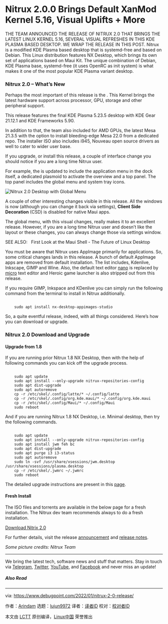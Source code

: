 [#]: subject: "Nitrux 2.0.0 Brings Default XanMod Kernel 5.16, Visual Uplifts + More"
[#]: via: "https://www.debugpoint.com/2022/01/nitrux-2-0-release/"
[#]: author: "Arindam https://www.debugpoint.com/author/admin1/"
[#]: collector: "lujun9972"
[#]: translator: " "
[#]: reviewer: " "
[#]: publisher: " "
[#]: url: " "

Nitrux 2.0.0 Brings Default XanMod Kernel 5.16, Visual Uplifts + More
======
THE TEAM ANNOUNCED THE RELEASE OF NITRUX 2.0 THAT BRINGS THE LATEST
LINUX KERNEL 5.16, SEVERAL VISUAL REFRESHES IN THIS KDE PLASMA BASED
DESKTOP. WE WRAP THE RELEASE IN THIS POST.
Nitrux is a modified KDE Plasma based desktop that is systemd-free and based on Debian. This Linux distribution features NX Desktop, which brings its own set of applications based on Maui Kit. The unique combination of Debian, KDE Plasma base, systemd-free (it uses OpenRC as init system) is what makes it one of the most popular KDE Plasma variant desktop.

### Nitrux 2.0 – What’s New

Perhaps the most important of this release is the . This Kernel brings the latest hardware support across processor, GPU, storage and other peripheral support.

This release features the final KDE Plasma 5.23.5 desktop with KDE Gear 21.12.1 and KDE Frameworks 5.90.

In addition to that, the team also included for AMD GPUs, the latest Mesa 21.3.5 with the option to install bleeding-edge Mesa 22.0 from a dedicated repo. The installer ISO also includes i945, Nouveau open source drivers as well to cater to wider user base.

If you upgrade, or install this release, a couple of interface change you should notice if you are a long time Nitrux user.

For example, the is updated to include the application menu in the dock itself, a dedicated plasmoid to activate the overview and a top panel. The top panel includes the global menu and system tray icons.

![Nitrux 2.0 Desktop with Global Menu][1]

A couple of other interesting changes visible in this release. All the windows is now (although you can change it back via settings), **Client Side Decoration** (CSD) is disabled for native Maui apps.

The global menu, with this visual changes, really makes it to an excellent release. However, if you are a long time Nitrux user and doesn’t like the layout or these changes, you can always change those via settings window.

[][2]

SEE ALSO:   First Look at the Maui Shell - The Future of Linux Desktop

You must be aware that Nitrux uses AppImage primarily for applications. So, some critical changes lands in this release. A bunch of default AppImage apps are removed from default installation. The list includes, Kdenlive, Inkscape, GIMP and Wine. Also, the default text editor [nano][3] is replaced by [micro][4] text editor and Heroic game launcher is also stripped out from this release.

If you require GIMP, Inkspace and KDenlive you can simply run the following command from the terminal to install in Nitrux additionally.

```

    sudo apt install nx-desktop-appimages-studio

```

So, a quite eventful release, indeed, with all things considered. Here’s how you can download or upgrade.

### Nitrux 2.0 Download and Upgrade

#### Upgrade from 1.8

If you are running prior Nitrux 1.8 NX Desktop, then with the help of following commands you can kick off the upgrade process.

```

    sudo apt update
    sudo apt install --only-upgrade nitrux-repositories-config
    sudo apt dist-upgrade
    sudo apt autoremove
    cp -r /etc/skel/.config/latte/* ~/.config/latte
    cp -r /etc/skel/.config/org.kde.maui/* ~/.config/org.kde.maui
    cp -r /etc/skel/.config/Maui/* ~/.config/Maui
    sudo reboot

```

And if you are running Nitrux 1.8 NX Desktop, i.e. Minimal desktop, then try the following commands.

```

    sudo apt update
    sudo apt install --only-upgrade nitrux-repositories-config
    sudo apt install jwm feh bc
    sudo apt dist-upgrade
    sudo apt purge i3 i3-status
    sudo apt autoremove
    sudo ln -svf /usr/share/xsessions/jwm.desktop /usr/share/xsessions/plasma.desktop
    cp -r /etc/skel/.jwmrc ~/.jwmrc
    sudo reboot

```

The detailed upgrade instructions are present in this [page][5].

#### Fresh Install

The ISO files and torrents are available in the below page for a fresh installation. The Nitrux dev team recommends always to do a fresh installation.

[Download Nitrix 2.0][6]

For further details, visit the release [announcement][7] and [release notes][8].

_Some picture credits: Nitrux Team_

* * *

We bring the latest tech, software news and stuff that matters. Stay in touch via [Telegram][9], [Twitter][10], [YouTube][11], and [Facebook][12] and never miss an update!

##### Also Read

--------------------------------------------------------------------------------

via: https://www.debugpoint.com/2022/01/nitrux-2-0-release/

作者：[Arindam][a]
选题：[lujun9972][b]
译者：[译者ID](https://github.com/译者ID)
校对：[校对者ID](https://github.com/校对者ID)

本文由 [LCTT](https://github.com/LCTT/TranslateProject) 原创编译，[Linux中国](https://linux.cn/) 荣誉推出

[a]: https://www.debugpoint.com/author/admin1/
[b]: https://github.com/lujun9972
[1]: https://www.debugpoint.com/wp-content/uploads/2022/01/Nitrux-2.0-Desktop-with-Gloabl-Menu-1024x576.jpg
[2]: https://www.debugpoint.com/2022/01/maui-shell-first-look-1/
[3]: https://www.nano-editor.org/
[4]: https://micro-editor.github.io/
[5]: https://nxos.org/notes/notes-nitrux-2-0-0/#upgrading-from-previous-versions
[6]: https://nxos.org/changelog/release-announcement-nitrux-2-0-0/#download
[7]: https://nxos.org/changelog/release-announcement-nitrux-2-0-0/
[8]: https://nxos.org/notes/notes-nitrux-2-0-0/
[9]: https://t.me/debugpoint
[10]: https://twitter.com/DebugPoint
[11]: https://www.youtube.com/c/debugpoint?sub_confirmation=1
[12]: https://facebook.com/DebugPoint
